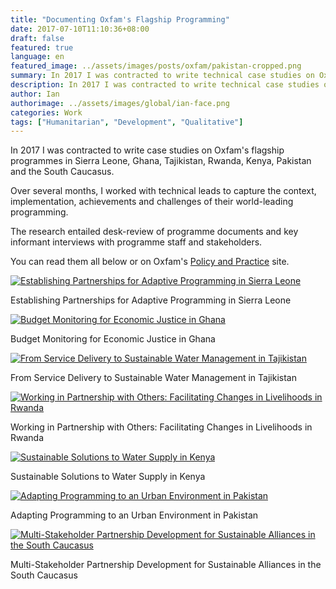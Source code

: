 ```yaml
---
title: "Documenting Oxfam's Flagship Programming"
date: 2017-07-10T11:10:36+08:00
draft: false
featured: true
language: en
featured_image: ../assets/images/posts/oxfam/pakistan-cropped.png
summary: In 2017 I was contracted to write technical case studies on Oxfam's flagship programmes in Sierra Leone, Ghana, Tajikistan, Rwanda, Kenya, Pakistan and the South Caucasus
description: In 2017 I was contracted to write technical case studies on Oxfam's flagship programmes in Sierra Leone, Ghana, Tajikistan, Rwanda, Kenya, Pakistan and the South Caucasus
author: Ian
authorimage: ../assets/images/global/ian-face.png
categories: Work
tags: ["Humanitarian", "Development", "Qualitative"]
---
```


In 2017 I was contracted to write case studies on Oxfam's flagship programmes in Sierra Leone, Ghana, Tajikistan, Rwanda, Kenya, Pakistan and the South Caucasus.

Over several months, I worked with technical leads to capture the context, implementation, achievements and challenges of their world-leading programming.

The research entailed desk-review of programme documents and key informant interviews with programme staff and stakeholders.

You can read them all below or on Oxfam's [Policy and Practice](https://policy-practice.oxfam.org/authors/goodrich-ian/) site.

<div class="oxfam-simple-grid">
  <div class="oxfam-case-study">
    <a href="https://policy-practice.oxfam.org/resources/establishing-partnerships-for-adaptive-programming-in-sierra-leone-620290/" target="_blank" rel="noopener noreferrer">
      <img src="/images/posts/oxfam/sierra-leone.png" alt="Establishing Partnerships for Adaptive Programming in Sierra Leone" />
    </a>
    <p class="oxfam-caption">Establishing Partnerships for Adaptive Programming in Sierra Leone</p>
  </div>
  <div class="oxfam-case-study">
    <a href="https://policy-practice.oxfam.org/resources/budget-monitoring-for-economic-justice-in-ghana-620291/" target="_blank" rel="noopener noreferrer">
      <img src="/images/posts/oxfam/ghana.png" alt="Budget Monitoring for Economic Justice in Ghana" />
    </a>
    <p class="oxfam-caption">Budget Monitoring for Economic Justice in Ghana</p>
  </div>
  <div class="oxfam-case-study">
    <a href="https://policy-practice.oxfam.org/resources/from-service-delivery-to-sustainable-water-management-in-tajikistan-620294/" target="_blank" rel="noopener noreferrer">
      <img src="/images/posts/oxfam/tajikistan.png" alt="From Service Delivery to Sustainable Water Management in Tajikistan" />
    </a>
    <p class="oxfam-caption">From Service Delivery to Sustainable Water Management in Tajikistan</p>
  </div>
  <div class="oxfam-case-study">
    <a href="https://policy-practice.oxfam.org/resources/working-in-partnership-with-others-facilitating-changes-in-livelihoods-in-rwand-620299/" target="_blank" rel="noopener noreferrer">
      <img src="/images/posts/oxfam/rwanda.png" alt="Working in Partnership with Others: Facilitating Changes in Livelihoods in Rwanda" />
    </a>
    <p class="oxfam-caption">Working in Partnership with Others: Facilitating Changes in Livelihoods in Rwanda</p>
  </div>
  <div class="oxfam-case-study">
    <a href="https://policy-practice.oxfam.org/resources/sustainable-solutions-to-water-supply-in-kenya-620300/" target="_blank" rel="noopener noreferrer">
      <img src="/images/posts/oxfam/kenya.png" alt="Sustainable Solutions to Water Supply in Kenya" />
    </a>
    <p class="oxfam-caption">Sustainable Solutions to Water Supply in Kenya</p>
  </div>
  <div class="oxfam-case-study">
    <a href="https://policy-practice.oxfam.org/resources/adapting-programming-to-an-urban-environment-in-pakistan-620301/" target="_blank" rel="noopener noreferrer">
      <img src="/images/posts/oxfam/pakistan.png" alt="Adapting Programming to an Urban Environment in Pakistan" />
    </a>
    <p class="oxfam-caption">Adapting Programming to an Urban Environment in Pakistan</p>
  </div>
  <div class="oxfam-case-study">
    <a href="https://policy-practice.oxfam.org/resources/multi-stakeholder-partnership-development-for-sustainable-alliances-in-the-sout-620298/" target="_blank" rel="noopener noreferrer">
      <img src="/images/posts/oxfam/south-caucasus.png" alt="Multi-Stakeholder Partnership Development for Sustainable Alliances in the South Caucasus" />
    </a>
    <p class="oxfam-caption">Multi-Stakeholder Partnership Development for Sustainable Alliances in the South Caucasus</p>
  </div>
</div>
